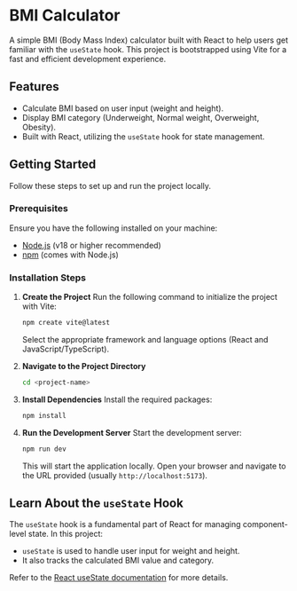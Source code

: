 # BMI Calculator

A simple BMI (Body Mass Index) calculator built with React to help users get familiar with the `useState` hook. This project is bootstrapped using Vite for a fast and efficient development experience.

## Features

- Calculate BMI based on user input (weight and height).
- Display BMI category (Underweight, Normal weight, Overweight, Obesity).
- Built with React, utilizing the `useState` hook for state management.

## Getting Started

Follow these steps to set up and run the project locally.

### Prerequisites

Ensure you have the following installed on your machine:

- [Node.js](https://nodejs.org/) (v18 or higher recommended)
- [npm](https://www.npmjs.com/) (comes with Node.js)

### Installation Steps

1. **Create the Project**
   Run the following command to initialize the project with Vite:

   ```bash
   npm create vite@latest
   ```

   Select the appropriate framework and language options (React and JavaScript/TypeScript).

2. **Navigate to the Project Directory**

   ```bash
   cd <project-name>
   ```

3. **Install Dependencies**
   Install the required packages:

   ```bash
   npm install
   ```

4. **Run the Development Server**
   Start the development server:
   ```bash
   npm run dev
   ```
   This will start the application locally. Open your browser and navigate to the URL provided (usually `http://localhost:5173`).

## Learn About the `useState` Hook

The `useState` hook is a fundamental part of React for managing component-level state. In this project:

- `useState` is used to handle user input for weight and height.
- It also tracks the calculated BMI value and category.

Refer to the [React useState documentation](https://react.dev/reference/react/useState) for more details.
